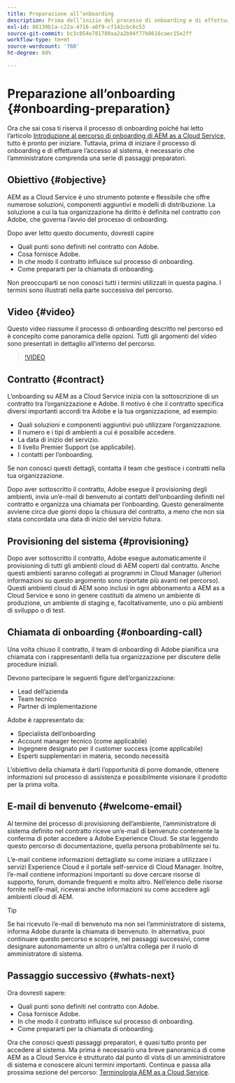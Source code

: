 ```yaml
---
title: Preparazione all’onboarding
description: Prima dell’inizio del processo di onboarding e di effettuare l’accesso al sistema è necessario che l’amministratore comprenda una serie di passaggi preparatori.
exl-id: 86139b1a-c22a-4716-a0f9-cf142cbc6c53
source-git-commit: bc3c054e781789aa2a2b94f77b0616caec15e2ff
workflow-type: tm+mt
source-wordcount: '760'
ht-degree: 88%

---
```


# Preparazione all’onboarding {#onboarding-preparation}

Ora che sai cosa ti riserva il processo di onboarding poiché hai letto l’articolo [Introduzione al percorso di onboarding di AEM as a Cloud Service,](overview.md) tutto è pronto per iniziare. Tuttavia, prima di iniziare il processo di onboarding e di effettuare l’accesso al sistema, è necessario che l’amministratore comprenda una serie di passaggi preparatori.

## Obiettivo {#objective}

AEM as a Cloud Service è uno strumento potente e flessibile che offre numerose soluzioni, componenti aggiuntivi e modelli di distribuzione. La soluzione a cui la tua organizzazione ha diritto è definita nel contratto con Adobe, che governa l’avvio del processo di onboarding.

Dopo aver letto questo documento, dovresti capire

* Quali punti sono definiti nel contratto con Adobe.
* Cosa fornisce Adobe.
* In che modo il contratto influisce sul processo di onboarding.
* Come prepararti per la chiamata di onboarding.

Non preoccuparti se non conosci tutti i termini utilizzati in questa pagina. I termini sono illustrati nella parte successiva del percorso.

## Video {#video}

Questo video riassume il processo di onboarding descritto nel percorso ed è concepito come panoramica delle opzioni. Tutti gli argomenti del video sono presentati in dettaglio all’interno del percorso.

>[!VIDEO](https://video.tv.adobe.com/v/336959/?quality=12&learn=on)

## Contratto {#contract}

L’onboarding su AEM as a Cloud Service inizia con la sottoscrizione di un contratto tra l’organizzazione e Adobe. Il motivo è che il contratto specifica diversi importanti accordi tra Adobe e la tua organizzazione, ad esempio:

* Quali soluzioni e componenti aggiuntivi può utilizzare l’organizzazione.
* Il numero e i tipi di ambienti a cui è possibile accedere.
* La data di inizio del servizio.
* Il livello Premier Support (se applicabile).
* I contatti per l’onboarding.

Se non conosci questi dettagli, contatta il team che gestisce i contratti nella tua organizzazione.

Dopo aver sottoscritto il contratto, Adobe esegue il provisioning degli ambienti, invia un’e-mail di benvenuto ai contatti dell’onboarding definiti nel contratto e organizza una chiamata per l’onboarding. Questo generalmente avviene circa due giorni dopo la chiusura del contratto, a meno che non sia stata concordata una data di inizio del servizio futura.

## Provisioning del sistema {#provisioning}

Dopo aver sottoscritto il contratto, Adobe esegue automaticamente il provisioning di tutti gli ambienti cloud di AEM coperti dal contratto. Anche questi ambienti saranno collegati ai programmi in Cloud Manager (ulteriori informazioni su questo argomento sono riportate più avanti nel percorso). Questi ambienti cloud di AEM sono inclusi in ogni abbonamento a AEM as a Cloud Service e sono in genere costituiti da almeno un ambiente di produzione, un ambiente di staging e, facoltativamente, uno o più ambienti di sviluppo o di test.

## Chiamata di onboarding {#onboarding-call}

Una volta chiuso il contratto, il team di onboarding di Adobe pianifica una chiamata con i rappresentanti della tua organizzazione per discutere delle procedure iniziali.

Devono partecipare le seguenti figure dell’organizzazione:

* Lead dell’azienda
* Team tecnico
* Partner di implementazione

Adobe è rappresentato da:

* Specialista dell’onboarding
* Account manager tecnico (come applicabile)
* Ingegnere designato per il customer success (come applicabile)
* Esperti supplementari in materia, secondo necessità

L’obiettivo della chiamata è darti l’opportunità di porre domande, ottenere informazioni sul processo di assistenza e possibilmente visionare il prodotto per la prima volta.

## E-mail di benvenuto {#welcome-email}

Al termine del processo di provisioning dell’ambiente, l’amministratore di sistema definito nel contratto riceve un’e-mail di benvenuto contenente la conferma di poter accedere a Adobe Experience Cloud. Se stai leggendo questo percorso di documentazione, quella persona probabilmente sei tu.

L’e-mail contiene informazioni dettagliate su come iniziare a utilizzare i servizi Experience Cloud e il portale self-service di Cloud Manager. Inoltre, l’e-mail contiene informazioni importanti su dove cercare risorse di supporto, forum, domande frequenti e molto altro. Nell’elenco delle risorse fornite nell’e-mail, riceverai anche informazioni su come accedere agli ambienti cloud di AEM.

>[!TIP]
>
>Se hai ricevuto l’e-mail di benvenuto ma non sei l’amministratore di sistema, informa Adobe durante la chiamata di benvenuto. In alternativa, puoi continuare questo percorso e scoprire, nei passaggi successivi, come designare autonomamente un altro o un’altra collega per il ruolo di amministratore di sistema.

## Passaggio successivo {#whats-next}

Ora dovresti sapere:

* Quali punti sono definiti nel contratto con Adobe.
* Cosa fornisce Adobe.
* In che modo il contratto influisce sul processo di onboarding.
* Come prepararti per la chiamata di onboarding.

Ora che conosci questi passaggi preparatori, è quasi tutto pronto per accedere al sistema. Ma prima è necessario una breve panoramica di come AEM as a Cloud Service è strutturato dal punto di vista di un amministratore di sistema e conoscere alcuni termini importanti. Continua e passa alla prossima sezione del percorso: [Terminologia AEM as a Cloud Service](terminology.md).
